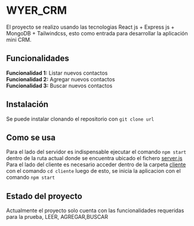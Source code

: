 # WYER_CRM
El proyecto se realizo usando las tecnologias React js + Express js + MongoDB + Tailwindcss, esto como entrada para desarrollar la aplicación mini CRM.

## Funcionalidades
**Funcionalidad 1:** Listar nuevos contactos   
**Funcionalidad 2:** Agregar nuevos contactos    
**Funcionalidad 3:** Buscar nuevos contactos   

## Instalación
Se puede instalar clonando el repositorio con ```git clone url```

## Como se usa
Para el lado del servidor es indispensable ejecutar el comando ```npm start``` dentro de la ruta actual donde se encuentra ubicado el fichero [server.js](https://github.com/Arnovis27/Wyer_Crm/blob/main/server.js)  
Para el lado del cliente es necesario acceder dentro de la carpeta [cliente](https://github.com/Arnovis27/Wyer_Crm/tree/main/cliente) con el comando ```cd cliente``` luego de esto, se inicia la aplicacion con el comando ```npm start```  

## Estado del proyecto
Actualmente el proyecto solo cuenta con las funcionalidades requeridas para la prueba, LEER, AGREGAR,BUSCAR
